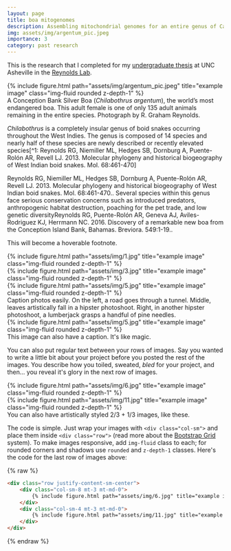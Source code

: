 ```yaml
---
layout: page
title: boa mitogenomes
description: Assembling mitochondrial genomes for an entire genus of Caribbean boas
img: assets/img/argentum_pic.jpeg
importance: 3
category: past research
---
```


This is the research that I completed for my <i class="fas fa-file"></i> <a class="link" href="{{ '/assets/pdf/thesis_paper.pdf' | prepend: site.baseurl | prepend: site.url 
}}">undergraduate thesis</a> at UNC Asheville in the [Reynolds Lab](https://reynoldslab.wp.unca.edu/). 

<div class="row">
    <div class="col-sm mt-3 mt-md-0">
        {% include figure.html path="assets/img/argentum_pic.jpeg" title="example image" class="img-fluid rounded z-depth-1" %}
    </div>
</div>
<div class="caption">
    A Conception Bank Silver Boa (<em>Chilabothrus argentum</em>), the world’s most endangered boa. This adult female is one of only 135 adult animals remaining in the entire species. Photograph by 
R. Graham Reynolds. 
</div>

_Chilabothrus_ is a completely insular genus of boid snakes occurring throughout the West Indies. The genus is composed of 14 species and nearly half of these species are newly described or recently
elevated species[^1: Reynolds RG, Niemiller ML, Hedges SB, Dornburg A, Puente-Rolón AR, Revell LJ. 2013. Molecular phylogeny and historical biogeography of West Indian boid snakes. Mol. 68:461-470]

<d-footnote>Reynolds RG, Niemiller ML, Hedges SB, Dornburg A, Puente-Rolón AR, Revell LJ. 2013. Molecular phylogeny and historical biogeography of West Indian boid snakes. Mol. 
68:461-470.</d-footnote>. Several species within this genus face serious conservation concerns such as introduced predators, anthropogenic habitat destruction, poaching for the pet trade, and low 
genetic diversity<d-footnote>Reynolds RG, Puente-Rolón AR, Geneva AJ, Aviles-Rodriguez KJ, Herrmann NC. 2016. Discovery of a
remarkable new boa from the Conception Island Bank, Bahamas. Breviora. 549:1-19.</d-footnote>.




<d-footnote>This will become a hoverable footnote.</d-footnote>















<div class="row">
    <div class="col-sm mt-3 mt-md-0">
        {% include figure.html path="assets/img/1.jpg" title="example image" class="img-fluid rounded z-depth-1" %}
    </div>
    <div class="col-sm mt-3 mt-md-0">
        {% include figure.html path="assets/img/3.jpg" title="example image" class="img-fluid rounded z-depth-1" %}
    </div>
    <div class="col-sm mt-3 mt-md-0">
        {% include figure.html path="assets/img/5.jpg" title="example image" class="img-fluid rounded z-depth-1" %}
    </div>
</div>
<div class="caption">
    Caption photos easily. On the left, a road goes through a tunnel. Middle, leaves artistically fall in a hipster photoshoot. Right, in another hipster photoshoot, a lumberjack grasps a handful of pine needles.
</div>
<div class="row">
    <div class="col-sm mt-3 mt-md-0">
        {% include figure.html path="assets/img/5.jpg" title="example image" class="img-fluid rounded z-depth-1" %}
    </div>
</div>
<div class="caption">
    This image can also have a caption. It's like magic.
</div>

You can also put regular text between your rows of images.
Say you wanted to write a little bit about your project before you posted the rest of the images.
You describe how you toiled, sweated, *bled* for your project, and then... you reveal it's glory in the next row of images.


<div class="row justify-content-sm-center">
    <div class="col-sm-8 mt-3 mt-md-0">
        {% include figure.html path="assets/img/6.jpg" title="example image" class="img-fluid rounded z-depth-1" %}
    </div>
    <div class="col-sm-4 mt-3 mt-md-0">
        {% include figure.html path="assets/img/11.jpg" title="example image" class="img-fluid rounded z-depth-1" %}
    </div>
</div>
<div class="caption">
    You can also have artistically styled 2/3 + 1/3 images, like these.
</div>


The code is simple.
Just wrap your images with `<div class="col-sm">` and place them inside `<div class="row">` (read more about the <a href="https://getbootstrap.com/docs/4.4/layout/grid/">Bootstrap Grid</a> system).
To make images responsive, add `img-fluid` class to each; for rounded corners and shadows use `rounded` and `z-depth-1` classes.
Here's the code for the last row of images above:

{% raw %}
```html
<div class="row justify-content-sm-center">
    <div class="col-sm-8 mt-3 mt-md-0">
        {% include figure.html path="assets/img/6.jpg" title="example image" class="img-fluid rounded z-depth-1" %}
    </div>
    <div class="col-sm-4 mt-3 mt-md-0">
        {% include figure.html path="assets/img/11.jpg" title="example image" class="img-fluid rounded z-depth-1" %}
    </div>
</div>
```
{% endraw %}
